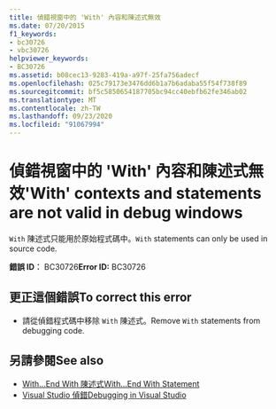 ```yaml
---
title: 偵錯視窗中的 'With' 內容和陳述式無效
ms.date: 07/20/2015
f1_keywords:
- bc30726
- vbc30726
helpviewer_keywords:
- BC30726
ms.assetid: b08cec13-9283-419a-a97f-25fa756adecf
ms.openlocfilehash: 025c79173e3476dd6b1a7b6adaba55f54f738f89
ms.sourcegitcommit: bf5c5850654187705bc94cc40ebfb62fe346ab02
ms.translationtype: MT
ms.contentlocale: zh-TW
ms.lasthandoff: 09/23/2020
ms.locfileid: "91067994"
---
```

# <a name="with-contexts-and-statements-are-not-valid-in-debug-windows"></a><span data-ttu-id="c8a72-102">偵錯視窗中的 'With' 內容和陳述式無效</span><span class="sxs-lookup"><span data-stu-id="c8a72-102">'With' contexts and statements are not valid in debug windows</span></span>

<span data-ttu-id="c8a72-103">`With` 陳述式只能用於原始程式碼中。</span><span class="sxs-lookup"><span data-stu-id="c8a72-103">`With` statements can only be used in source code.</span></span>  
  
 <span data-ttu-id="c8a72-104">**錯誤 ID︰** BC30726</span><span class="sxs-lookup"><span data-stu-id="c8a72-104">**Error ID:** BC30726</span></span>  
  
## <a name="to-correct-this-error"></a><span data-ttu-id="c8a72-105">更正這個錯誤</span><span class="sxs-lookup"><span data-stu-id="c8a72-105">To correct this error</span></span>  
  
- <span data-ttu-id="c8a72-106">請從偵錯程式碼中移除 `With` 陳述式。</span><span class="sxs-lookup"><span data-stu-id="c8a72-106">Remove `With` statements from debugging code.</span></span>  
  
## <a name="see-also"></a><span data-ttu-id="c8a72-107">另請參閱</span><span class="sxs-lookup"><span data-stu-id="c8a72-107">See also</span></span>

- [<span data-ttu-id="c8a72-108">With...End With 陳述式</span><span class="sxs-lookup"><span data-stu-id="c8a72-108">With...End With Statement</span></span>](../language-reference/statements/with-end-with-statement.md)
- [<span data-ttu-id="c8a72-109">Visual Studio 偵錯</span><span class="sxs-lookup"><span data-stu-id="c8a72-109">Debugging in Visual Studio</span></span>](/visualstudio/debugger/debugger-feature-tour)

